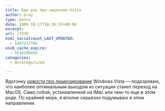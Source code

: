 ```yaml
---
title: Еще раз про лицензии Vista
author: Gray
type: posts
date: 2006-10-17T18:39:37+00:00
excerpt:
url: /7970
esml_socialcount_LAST_UPDATED:
  - 1497227765
essb_cache_expire:
  - 1616196454
categories:
  - Uncategorized

---
```








Вдогонку <a href="http://www.searchengines.ru/blog/archives/007964.html" target="_blank">новости про лицензирование</a> Windows Vista &#8212; подозреваю, что наиболее оптимальным выходом из ситуации станет переход на MacOS. Само собой, установленной на iMac или чем-то еще в этом роде. По крайней мере, я вполне серьезно подумываю в этом направлении.